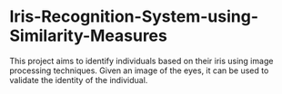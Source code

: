 # Iris-Recognition-System-using-Similarity-Measures
This project aims to identify individuals based on their iris using image processing techniques. Given an image of the eyes, it can be used to validate the identity of the individual.
